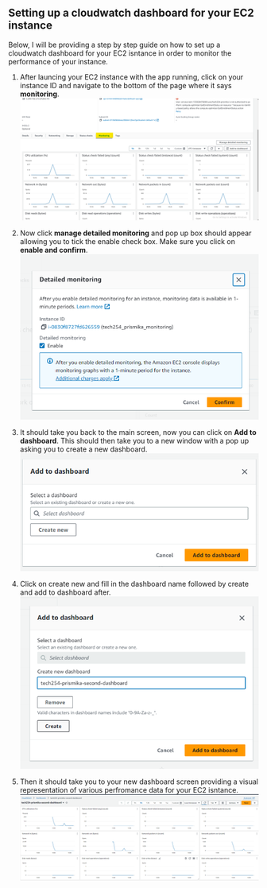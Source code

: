 ## Setting up a cloudwatch dashboard for your EC2 instance
Below, I will be providing a step by step guide on how to set up a cloudwatch dashboard for your EC2 isntance in order to  monitor the performance of your instance. 

1) After launcing your EC2 instance with the app running, click on your instance ID and navigate to the bottom of the page where it says **monitoring**.
![Alt text](images/monitoring.png)

2) Now click **manage detailed monitoring** and pop up box should appear allowing you to tick the enable check box. Make sure you click on **enable and confirm**. 
![Alt text](images/enable_confirm.png)

3) It should take you back to the main screen, now you can click on **Add to dashboard**. This should then take you to a new window with a pop up asking you to create a new dashboard. 
![Alt text](images/add_dashboard.png)

4) Click on create new and fill in the dashboard name followed by create and add to dashboard after. 
![Alt text](images/create_dashboard.png)

5) Then it should take you to your new dashboard screen providing a visual representation of various perfromance data for your EC2 isntance.
![Alt text](images/dashboard.png)